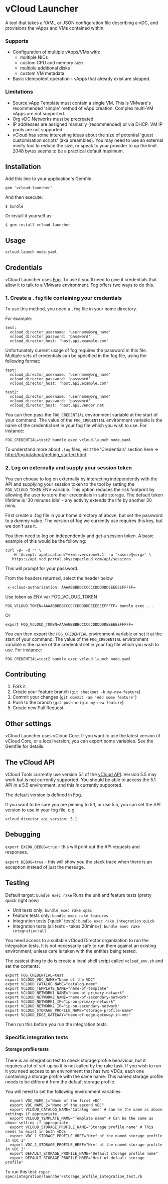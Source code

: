 vCloud Launcher
===============
A tool that takes a YAML or JSON configuration file describing a vDC, and
provisions the vApps and VMs contained within.

### Supports

- Configuration of multiple vApps/VMs with:
  - multiple NICs
  - custom CPU and memory size
  - multiple additional disks
  - custom VM metadata
- Basic idempotent operation - vApps that already exist are skipped.

### Limitations

- Source vApp Template must contain a single VM. This is VMware's recommended
'simple' method of vApp creation. Complex multi-VM vApps are not supported.
- Org vDC Networks must be precreated.
- IP addresses are assigned manually (recommended) or via DHCP. VM IP pools are
not supported.
- vCloud has some interesting ideas about the size of potential 'guest
customisation scripts' (aka preambles). You may need to use an external minify
tool to reduce the size, or speak to your provider to up the limit. 2048 bytes
seems to be a practical default maximum.

## Installation

Add this line to your application's Gemfile:

    gem 'vcloud-launcher'

And then execute:

    $ bundle

Or install it yourself as:

    $ gem install vcloud-launcher


## Usage

`vcloud-launch node.yaml`

## Credentials

vCloud Launcher uses [Fog](http://fog.io/). To use it you'll need to give it
credentials that allow it to talk to a VMware environment. Fog offers two ways
to do this.

### 1. Create a `.fog` file containing your credentials

To use this method, you need a `.fog` file in your home directory.

For example:

    test:
      vcloud_director_username: 'username@org_name'
      vcloud_director_password: 'password'
      vcloud_director_host: 'host.api.example.com'

Unfortunately current usage of fog requires the password in this file. Multiple
sets of credentials can be specified in the fog file, using the following
format:

    test:
      vcloud_director_username: 'username@org_name'
      vcloud_director_password: 'password'
      vcloud_director_host: 'host.api.example.com'

    test2:
      vcloud_director_username: 'username@org_name'
      vcloud_director_password: 'password'
      vcloud_director_host: 'host.api.vendor.net'

You can then pass the `FOG_CREDENTIAL` environment variable at the start of your
command. The value of the `FOG_CREDENTIAL` environment variable is the name of
the credential set in your fog file which you wish to use.  For instance:

    FOG_CREDENTIAL=test2 bundle exec vcloud-launch node.yaml

To understand more about `.fog` files, visit the 'Credentials' section here
=> http://fog.io/about/getting_started.html.

### 2. Log on externally and supply your session token

You can choose to log on externally by interacting independently with the API
and supplying your session token to the tool by setting the `FOG_VCLOUD_TOKEN`
ENV variable. This option reduces the risk footprint by allowing the user to
store their credentials in safe storage. The default token lifetime is '30
minutes idle' - any activity extends the life by another 30 mins.

First create a .fog file in your home directory af above, but set the password
to a dummy value. The version of fog we currently use requires this key, but we
don't use it.

You then need to log on independently and get a session token. A basic example
of this would be the following:

    curl -D- -d '' \
       -H 'Accept: application/*+xml;version=5.1' -u '<user>@<org>' \
       https://api.vcd.portal.skyscapecloud.com/api/sessions

This will prompt for your password.

From the headers returned, select the header below

     x-vcloud-authorization: AAAABBBBBCCCCCCDDDDDDEEEEEEFFFFF=

Use token as ENV var FOG_VCLOUD_TOKEN

    FOG_VCLOUD_TOKEN=AAAABBBBBCCCCCCDDDDDDEEEEEEFFFFF= bundle exec ...

Or

    export FOG_VCLOUD_TOKEN=AAAABBBBBCCCCCCDDDDDDEEEEEEFFFFF=

You can then export the `FOG_CREDENTIAL` environment variable or set it at the
start of your command.  The value of the `FOG_CREDENTIAL` environment variable
is the name of the credential set in your fog file which you wish to use.  For
instance:

    FOG_CREDENTIAL=test2 bundle exec vcloud-launch node.yaml


## Contributing

1. Fork it
2. Create your feature branch (`git checkout -b my-new-feature`)
3. Commit your changes (`git commit -am 'Add some feature'`)
4. Push to the branch (`git push origin my-new-feature`)
5. Create new Pull Request

## Other settings

vCloud Launcher uses vCloud Core. If you want to use the latest version of
vCloud Core, or a local version, you can export some variables. See the Gemfile
for details.

## The vCloud API

vCloud Tools currently use version 5.1 of the [vCloud API](http://pubs.vmware.com/vcd-51/index.jsp?topic=%2Fcom.vmware.vcloud.api.doc_51%2FGUID-F4BF9D5D-EF66-4D36-A6EB-2086703F6E37.html). Version 5.5 may work but is not currently supported. You should be able to access the 5.1 API in a 5.5 environment, and this *is* currently supported.

The default version is defined in [Fog](https://github.com/fog/fog/blob/244a049918604eadbcebd3a8eaaf433424fe4617/lib/fog/vcloud_director/compute.rb#L32).

If you want to be sure you are pinning to 5.1, or use 5.5, you can set the API version to use in your fog file, e.g.

`vcloud_director_api_version: 5.1`

## Debugging

`export EXCON_DEBUG=true` - this will print out the API requests and responses.

`export DEBUG=true` - this will show you the stack trace when there is an exception instead of just the message.

## Testing

Default target: `bundle exec rake`
Runs the unit and feature tests (pretty quick right now)

* Unit tests only: `bundle exec rake spec`
* Feature tests only: `bundle exec rake features`
* Integration tests ('quick' tests): `bundle exec rake integration:quick`
* Integration tests (all tests - takes 20mins+): `bundle exec rake integration:all`

You need access to a suitable vCloud Director organization to run the
integration tests. It is not necessarily safe to run them against an existing
environment, unless care is taken with the entities being tested.

The easiest thing to do is create a local shell script called
`vcloud_env.sh` and set the contents:

    export FOG_CREDENTIAL=test
    export VCLOUD_VDC_NAME="Name of the VDC"
    export VCLOUD_CATALOG_NAME="catalog-name"
    export VCLOUD_TEMPLATE_NAME="name-of-template"
    export VCLOUD_NETWORK1_NAME="name-of-primary-network"
    export VCLOUD_NETWORK2_NAME="name-of-secondary-network"
    export VCLOUD_NETWORK1_IP="ip-on-primary-network"
    export VCLOUD_NETWORK2_IP="ip-on-secondary-network"
    export VCLOUD_STORAGE_PROFILE_NAME="storage-profile-name"
    export VCLOUD_EDGE_GATEWAY="name-of-edge-gateway-in-vdc"

Then run this before you run the integration tests.

### Specific integration tests

#### Storage profile tests

There is an integration test to check storage profile behaviour, but it requires
a lot of set-up so it is not called by the rake task. If you wish to run it you
need access to an environment that has two VDCs, each one containing a storage
profile with the same name. This named storage profile needs to be different
from the default storage profile.

You will need to set the following environment variables:

      export VDC_NAME_1="Name of the first vDC"
      export VDC_NAME_2="Name of the second vDC"
      export VCLOUD_CATALOG_NAME="Catalog name" # Can be the same as above settings if appropriate
      export VCLOUD_TEMPLATE_NAME="Template name" # Can be the same as above setting if appropriate
      export VCLOUD_STORAGE_PROFILE_NAME="Storage profile name" # This needs to exist in both vDCs
      export VDC_1_STORAGE_PROFILE_HREF="Href of the named storage profile in vDC 1"
      export VDC_2_STORAGE_PROFILE_HREF="Href of the named storage profile in vDC 2"
      export DEFAULT_STORAGE_PROFILE_NAME="Default storage profile name"
      export DEFAULT_STORAGE_PROFILE_HREF="Href of default storage profile"

To run this test: `rspec spec/integration/launcher/storage_profile_integration_test.rb`
